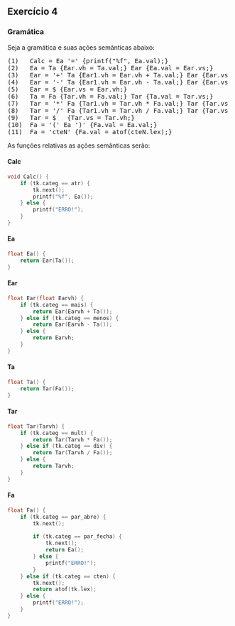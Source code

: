 ## Exercício 4

### Gramática

Seja a gramática e suas ações semânticas abaixo:

<pre>
(1)   Calc = Ea '=' {printf("%f", Ea.val);}                              
(2)   Ea = Ta {Ear.vh = Ta.val;} Ear {Ea.val = Ear.vs;}                  
(3)   Ear = '+' Ta {Ear1.vh = Ear.vh + Ta.val;} Ear {Ear.vs = Ear1.vs;}  
(4)   Ear = '-' Ta {Ear1.vh = Ear.vh - Ta.val;} Ear {Ear.vs = Ear1.vs;}  
(5)   Ear = $ {Ear.vs = Ear.vh;}                                         
(6)   Ta = Fa {Tar.vh = Fa.val;} Tar {Ta.val = Tar.vs;}                  
(7)   Tar = '*' Fa {Tar1.vh = Tar.vh * Fa.val;} Tar {Tar.vs = Tar1.vs;}  
(8)   Tar = '/' Fa {Tar1.vh = Tar.vh / Fa.val;} Tar {Tar.vs = Tar1.vs;}  
(9)   Tar = $	{Tar.vs = Tar.vh;}                                         
(10)  Fa = '(' Ea ')' {Fa.val = Ea.val;}                                 
(11)  Fa = 'cteN' {Fa.val = atof(cteN.lex);}  
</pre>

As funções relativas as ações semânticas serão:

#### Calc
```c
void Calc() {
    if (tk.categ == atr) {
        tk.next();
        printf("%f", Ea());
    } else {
        printf("ERRO!");
    }
}
```

#### Ea
```c
float Ea() {
    return Ear(Ta());
}
```

#### Ear
```c
float Ear(float Earvh) {
    if (tk.categ == mais) {
        return Ear(Earvh + Ta());
    } else if (tk.categ == menos) {
        return Ear(Earvh - Ta());
    } else {
        return Earvh;
    }
}
```

#### Ta
```c
float Ta() {
    return Tar(Fa());
}
```

#### Tar
```c
float Tar(Tarvh) {
    if (tk.categ == mult) {
        return Tar(Tarvh * Fa());
    } else if (tk.categ == div) {
        return Tar(Tarvh / Fa());
    } else {
        return Tarvh;
    }
}
```

#### Fa
```c
float Fa() {
    if (tk.categ == par_abre) {
        tk.next();
        
        if (tk.categ == par_fecha) {
            tk.next();
            return Ea();
        } else {
            printf("ERRO!");
        }
    } else if (tk.categ == cten) {
        tk.next();
        return atof(tk.lex);
    } else {
        printf("ERRO!");
    }
}
```
